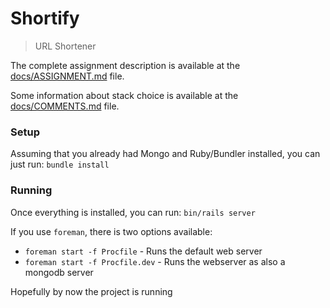 # Shortify
> URL Shortener

The complete assignment description is available at the [docs/ASSIGNMENT.md](docs/ASSIGNMENT.md) file.

Some information about stack choice is available at the [docs/COMMENTS.md](docs/COMMENTS.md) file.

### Setup

Assuming that you already had Mongo and Ruby/Bundler installed, you can just run: `bundle install`

### Running

Once everything is installed, you can run: `bin/rails server`

If you use `foreman`, there is two options available:

* `foreman start -f Procfile` - Runs the default web server
* `foreman start -f Procfile.dev` - Runs the webserver as also a mongodb server

Hopefully by now the project is running

